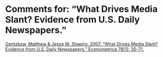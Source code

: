 # Comments for: “What Drives Media Slant?  Evidence from U.S. Daily Newspapers.” 
[Gentzkow, Matthew &amp; Jesse M. Shapiro.  2007.  “What Drives Media Slant?  Evidence from U.S. Daily Newspapers.” Econometrica 78(1): 35–71.](http://web.stanford.edu/~gentzkow/research/biasmeas.pdf)
